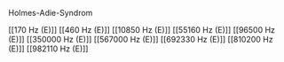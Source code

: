 Holmes-Adie-Syndrom

[[170 Hz (E)]]
[[460 Hz (E)]]
[[10850 Hz (E)]]
[[55160 Hz (E)]]
[[96500 Hz (E)]]
[[350000 Hz (E)]]
[[567000 Hz (E)]]
[[692330 Hz (E)]]
[[810200 Hz (E)]]
[[982110 Hz (E)]]